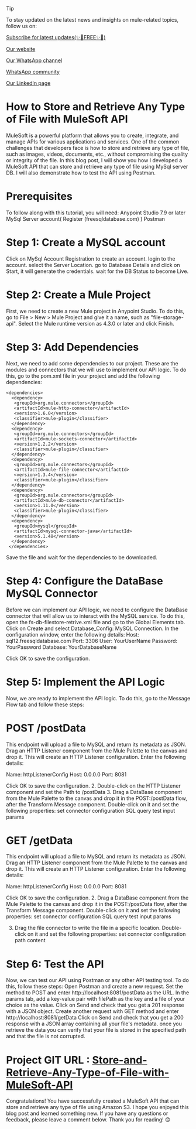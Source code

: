 > [!TIP]
> To stay updated on the latest news and insights on mule-related topics, follow us on:
> [^1]:
> [Subscribe for latest updates(✨🌟FREE✨🌟)](https://mule.org.in/m/create-account)
> [^1]:
> [Our website](https://mule.org.in/)
> [^1]:
> [Our WhatsApp channel](https://www.whatsapp.com/channel/0029VaIq2XrKbYMPKdl3YE3X)
> [^1]:
> [WhatsApp community](https://chat.whatsapp.com/F6cPb1xEsGdEJ7rrfEHN0H)
> [^1]:
> [Our LinkedIn page](https://www.linkedin.com/company/mule-trains/)

# How to Store and Retrieve Any Type of File with MuleSoft API
MuleSoft is a powerful platform that allows you to create, integrate, and manage APIs for various applications and services. One of the common challenges that developers face is how to store and retrieve any type of file, such as images, videos, documents, etc., without compromising the quality or integrity of the file.
In this blog post, I will show you how I developed a MuleSoft API that can store and retrieve any type of file using MySql server DB. I will also demonstrate how to test the API using Postman.
# Prerequisites
To follow along with this tutorial, you will need:
Anypoint Studio 7.9 or later
MySql Server account( Register (freesqldatabase.com) )
Postman

# Step 1: Create a MySQL account
Click on MySql Account Registration to create an account.
login to the account.
select the Server Location.
go to Database Details and click on Start, it will generate the credentials.
wait for the DB Status to become Live.

# Step 2: Create a Mule Project
First, we need to create a new Mule project in Anypoint Studio. To do this, go to File > New > Mule Project and give it a name, such as "file-storage-api". Select the Mule runtime version as 4.3.0 or later and click Finish.
# Step 3: Add Dependencies
Next, we need to add some dependencies to our project. These are the modules and connectors that we will use to implement our API logic. To do this, go to the pom.xml file in your project and add the following dependencies:
~~~
<dependencies>
  <dependency>
   <groupId>org.mule.connectors</groupId>
   <artifactId>mule-http-connector</artifactId>
   <version>1.6.0</version>
   <classifier>mule-plugin</classifier>
  </dependency>
  <dependency>
   <groupId>org.mule.connectors</groupId>
   <artifactId>mule-sockets-connector</artifactId>
   <version>1.2.2</version>
   <classifier>mule-plugin</classifier>
  </dependency>
  <dependency>
   <groupId>org.mule.connectors</groupId>
   <artifactId>mule-file-connector</artifactId>
   <version>1.3.4</version>
   <classifier>mule-plugin</classifier>
  </dependency>
  <dependency>
   <groupId>org.mule.connectors</groupId>
   <artifactId>mule-db-connector</artifactId>
   <version>1.11.0</version>
   <classifier>mule-plugin</classifier>
  </dependency>
  <dependency>
   <groupId>mysql</groupId>
   <artifactId>mysql-connector-java</artifactId>
   <version>5.1.48</version>
  </dependency>
 </dependencies>
~~~
Save the file and wait for the dependencies to be downloaded.
# Step 4: Configure the DataBase MySQL Connector
Before we can implement our API logic, we need to configure the DataBase connector that will allow us to interact with the MySQL service. To do this, open the fs-db-filestore-retrive.xml file and go to the Global Elements tab. Click on Create and select Database_Config: MySQL Connection.
In the configuration window, enter the following details:
Host: sql12.freesqldatabase.com
Port: 3306
User: YourUserName
Password: YourPassword
Database: YourDatabaseName

Click OK to save the configuration.
# Step 5: Implement the API Logic
Now, we are ready to implement the API logic. To do this, go to the Message Flow tab and follow these steps:
# POST /postData
This endpoint will upload a file to MySQL and return its metadata as JSON.
Drag an HTTP Listener component from the Mule Palette to the canvas and drop it. This will create an HTTP Listener configuration. Enter the following details:

Name: httpListenerConfig
Host: 0.0.0.0
Port: 8081

Click OK to save the configuration.
2. Double-click on the HTTP Listener component and set the Path to /postData
3. Drag a DataBase component from the Mule Palette to the canvas and drop it in the POST:/postData flow, after the Transform Message component. Double-click on it and set the following properties:
set connector configuration
SQL query test
input params

# GET /getData
This endpoint will upload a file to MySQL and return its metadata as JSON.
Drag an HTTP Listener component from the Mule Palette to the canvas and drop it. This will create an HTTP Listener configuration. Enter the following details:

Name: httpListenerConfig
Host: 0.0.0.0
Port: 8081

Click OK to save the configuration.
2. Drag a DataBase component from the Mule Palette to the canvas and drop it in the POST:/postData flow, after the Transform Message component. Double-click on it and set the following properties:
set connector configuration
SQL query test
input params

3. Drag the file connector to write the file in a specific location. Double-click on it and set the following properties:
set connector configuration
path
content

# Step 6: Test the API
Now, we can test our API using Postman or any other API testing tool. To do this, follow these steps:
Open Postman and create a new request.
Set the method to POST and enter http://localhost:8081/postData as the URL.
In the params tab, add a key-value pair with filePath as the key and a file of your choice as the value.
Click on Send and check that you get a 201 response with a JSON object.
Create another request with GET method and enter http://localhost:8081/getData
Click on Send and check that you get a 200 response with a JSON array containing all your file's metadata.
once you retrieve the data you can verify that your file is stored in the specified path and that the file is not corrupted.

# Project GIT URL : [Store-and-Retrieve-Any-Type-of-File-with-MuleSoft-API](https://github.com/sandy551/Store-and-Retrieve-Any-Type-of-File-with-MuleSoft-API/edit/main/README.md)
Congratulations! You have successfully created a MuleSoft API that can store and retrieve any type of file using Amazon S3. I hope you enjoyed this blog post and learned something new. If you have any questions or feedback, please leave a comment below. Thank you for reading! 😊

